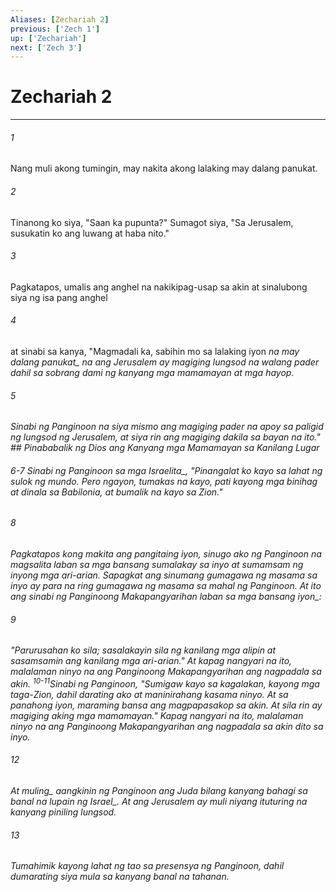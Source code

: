 ```yaml
---
Aliases: [Zechariah 2]
previous: ['Zech 1']
up: ['Zechariah']
next: ['Zech 3']
---
```

# Zechariah 2

***






















###### 1 










Nang muli akong tumingin, may nakita akong lalaking may dalang panukat. 





















###### 2 










Tinanong ko siya, "Saan ka pupunta?" Sumagot siya, "Sa Jerusalem, susukatin ko ang luwang at haba nito." 





















###### 3 










Pagkatapos, umalis ang anghel na nakikipag-usap sa akin at sinalubong siya ng isa pang anghel 





















###### 4 










at sinabi sa kanya, "Magmadali ka, sabihin mo sa lalaking iyon <i class="trans-change">na may dalang panukat_ na ang Jerusalem ay magiging lungsod na walang pader dahil sa sobrang dami ng kanyang mga mamamayan at mga hayop. 





















###### 5 










Sinabi ng Panginoon na siya mismo ang magiging pader na apoy sa paligid ng lungsod ng Jerusalem, at siya rin ang magiging dakila sa bayan na ito." ## Pinababalik ng Dios ang Kanyang mga Mamamayan sa Kanilang Lugar

###### 6-7 Sinabi ng Panginoon <i class="trans-change">sa mga Israelita_, "Pinangalat ko kayo sa lahat ng sulok ng mundo. Pero ngayon, tumakas na kayo, pati kayong mga binihag at dinala sa Babilonia, at bumalik na kayo sa Zion." 





















###### 8 










Pagkatapos kong makita ang pangitaing iyon, sinugo ako ng Panginoon na magsalita laban sa mga bansang sumalakay sa inyo at sumamsam ng inyong mga ari-arian. Sapagkat ang sinumang gumagawa ng masama sa inyo ay para na ring gumagawa ng masama sa mahal ng Panginoon. At ito ang sinabi ng Panginoong Makapangyarihan <i class="trans-change">laban sa mga bansang iyon_: 





















###### 9 










"Parurusahan ko sila; sasalakayin sila ng kanilang mga alipin at sasamsamin ang kanilang mga ari-arian." At kapag nangyari na ito, malalaman ninyo na ang Panginoong Makapangyarihan ang nagpadala sa akin. <sup class="versenum">10-11</sup>Sinabi ng Panginoon, "Sumigaw kayo sa kagalakan, kayong mga taga-Zion, dahil darating ako at maninirahang kasama ninyo. At sa panahong iyon, maraming bansa ang magpapasakop sa akin. At sila rin ay magiging aking mga mamamayan." Kapag nangyari na ito, malalaman ninyo na ang Panginoong Makapangyarihan ang nagpadala sa akin dito sa inyo. 





















###### 12 










At <i class="trans-change">muling_ aangkinin ng Panginoon ang Juda bilang kanyang bahagi sa banal na lupain <i class="trans-change">ng Israel_. At ang Jerusalem ay muli niyang ituturing na kanyang piniling lungsod. 





















###### 13 










Tumahimik kayong lahat ng tao sa presensya ng Panginoon, dahil dumarating siya mula sa kanyang banal na tahanan.
